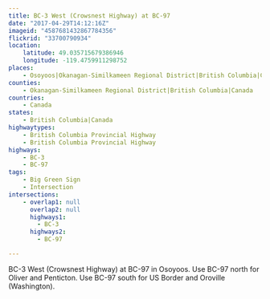 ```yaml
---
title: BC-3 West (Crowsnest Highway) at BC-97
date: "2017-04-29T14:12:16Z"
imageid: "4587681432867784356"
flickrid: "33700790934"
location:
    latitude: 49.035715679386946
    longitude: -119.4759911298752
places:
    - Osoyoos|Okanagan-Similkameen Regional District|British Columbia|Canada
counties:
    - Okanagan-Similkameen Regional District|British Columbia|Canada
countries:
    - Canada
states:
    - British Columbia|Canada
highwaytypes:
    - British Columbia Provincial Highway
    - British Columbia Provincial Highway
highways:
    - BC-3
    - BC-97
tags:
    - Big Green Sign
    - Intersection
intersections:
    - overlap1: null
      overlap2: null
      highways1:
        - BC-3
      highways2:
        - BC-97

---
```

BC-3 West (Crowsnest Highway) at BC-97 in Osoyoos.  Use BC-97 north for Oliver and Penticton.  Use BC-97 south for US Border and Oroville (Washington).